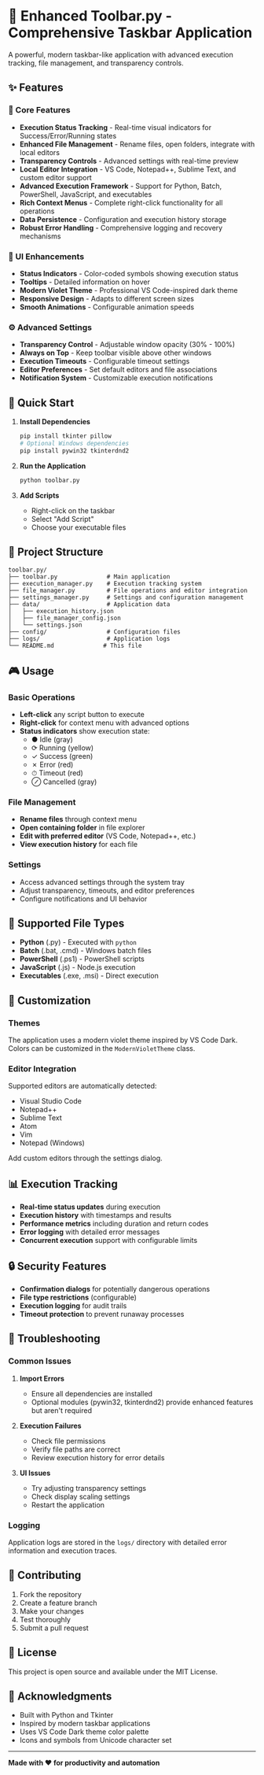 # 🚀 Enhanced Toolbar.py - Comprehensive Taskbar Application

A powerful, modern taskbar-like application with advanced execution tracking, file management, and transparency controls.

## ✨ Features

### 🎯 Core Features
- **Execution Status Tracking** - Real-time visual indicators for Success/Error/Running states
- **Enhanced File Management** - Rename files, open folders, integrate with local editors
- **Transparency Controls** - Advanced settings with real-time preview
- **Local Editor Integration** - VS Code, Notepad++, Sublime Text, and custom editor support
- **Advanced Execution Framework** - Support for Python, Batch, PowerShell, JavaScript, and executables
- **Rich Context Menus** - Complete right-click functionality for all operations
- **Data Persistence** - Configuration and execution history storage
- **Robust Error Handling** - Comprehensive logging and recovery mechanisms

### 🎨 UI Enhancements
- **Status Indicators** - Color-coded symbols showing execution status
- **Tooltips** - Detailed information on hover
- **Modern Violet Theme** - Professional VS Code-inspired dark theme
- **Responsive Design** - Adapts to different screen sizes
- **Smooth Animations** - Configurable animation speeds

### ⚙️ Advanced Settings
- **Transparency Control** - Adjustable window opacity (30% - 100%)
- **Always on Top** - Keep toolbar visible above other windows
- **Execution Timeouts** - Configurable timeout settings
- **Editor Preferences** - Set default editors and file associations
- **Notification System** - Customizable execution notifications

## 🚀 Quick Start

1. **Install Dependencies**
   ```bash
   pip install tkinter pillow
   # Optional Windows dependencies
   pip install pywin32 tkinterdnd2
   ```

2. **Run the Application**
   ```bash
   python toolbar.py
   ```

3. **Add Scripts**
   - Right-click on the taskbar
   - Select "Add Script"
   - Choose your executable files

## 📁 Project Structure

```
toolbar.py/
├── toolbar.py              # Main application
├── execution_manager.py    # Execution tracking system
├── file_manager.py         # File operations and editor integration
├── settings_manager.py     # Settings and configuration management
├── data/                   # Application data
│   ├── execution_history.json
│   ├── file_manager_config.json
│   └── settings.json
├── config/                 # Configuration files
├── logs/                   # Application logs
└── README.md              # This file
```

## 🎮 Usage

### Basic Operations
- **Left-click** any script button to execute
- **Right-click** for context menu with advanced options
- **Status indicators** show execution state:
  - ● Idle (gray)
  - ⟳ Running (yellow)
  - ✓ Success (green)
  - ✗ Error (red)
  - ⏱ Timeout (red)
  - ⊘ Cancelled (gray)

### File Management
- **Rename files** through context menu
- **Open containing folder** in file explorer
- **Edit with preferred editor** (VS Code, Notepad++, etc.)
- **View execution history** for each file

### Settings
- Access advanced settings through the system tray
- Adjust transparency, timeouts, and editor preferences
- Configure notifications and UI behavior

## 🔧 Supported File Types

- **Python** (.py) - Executed with `python`
- **Batch** (.bat, .cmd) - Windows batch files
- **PowerShell** (.ps1) - PowerShell scripts
- **JavaScript** (.js) - Node.js execution
- **Executables** (.exe, .msi) - Direct execution

## 🎨 Customization

### Themes
The application uses a modern violet theme inspired by VS Code Dark. Colors can be customized in the `ModernVioletTheme` class.

### Editor Integration
Supported editors are automatically detected:
- Visual Studio Code
- Notepad++
- Sublime Text
- Atom
- Vim
- Notepad (Windows)

Add custom editors through the settings dialog.

## 📊 Execution Tracking

- **Real-time status updates** during execution
- **Execution history** with timestamps and results
- **Performance metrics** including duration and return codes
- **Error logging** with detailed error messages
- **Concurrent execution** support with configurable limits

## 🔒 Security Features

- **Confirmation dialogs** for potentially dangerous operations
- **File type restrictions** (configurable)
- **Execution logging** for audit trails
- **Timeout protection** to prevent runaway processes

## 🐛 Troubleshooting

### Common Issues

1. **Import Errors**
   - Ensure all dependencies are installed
   - Optional modules (pywin32, tkinterdnd2) provide enhanced features but aren't required

2. **Execution Failures**
   - Check file permissions
   - Verify file paths are correct
   - Review execution history for error details

3. **UI Issues**
   - Try adjusting transparency settings
   - Check display scaling settings
   - Restart the application

### Logging
Application logs are stored in the `logs/` directory with detailed error information and execution traces.

## 🤝 Contributing

1. Fork the repository
2. Create a feature branch
3. Make your changes
4. Test thoroughly
5. Submit a pull request

## 📝 License

This project is open source and available under the MIT License.

## 🙏 Acknowledgments

- Built with Python and Tkinter
- Inspired by modern taskbar applications
- Uses VS Code Dark theme color palette
- Icons and symbols from Unicode character set

---

**Made with ❤️ for productivity and automation**
